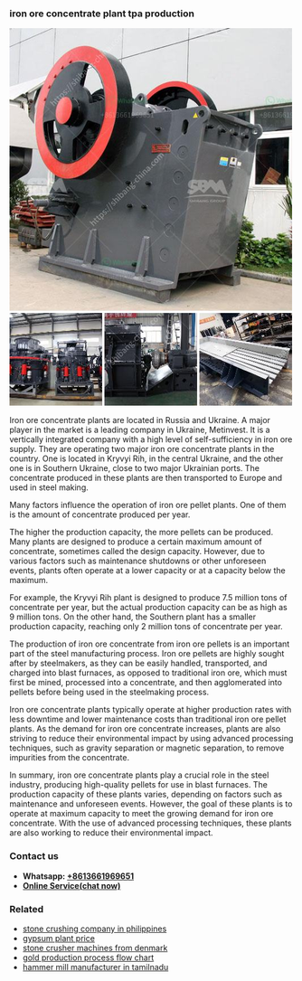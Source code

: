 <h3>iron ore concentrate plant tpa production</h3><img src='1708663242.jpg' alt=''><p>Iron ore concentrate plants are located in Russia and Ukraine. A major player in the market is a leading company in Ukraine, Metinvest. It is a vertically integrated company with a high level of self-sufficiency in iron ore supply. They are operating two major iron ore concentrate plants in the country. One is located in Kryvyi Rih, in the central Ukraine, and the other one is in Southern Ukraine, close to two major Ukrainian ports. The concentrate produced in these plants are then transported to Europe and used in steel making.</p><p>Many factors influence the operation of iron ore pellet plants. One of them is the amount of concentrate produced per year.</p><p>The higher the production capacity, the more pellets can be produced. Many plants are designed to produce a certain maximum amount of concentrate, sometimes called the design capacity. However, due to various factors such as maintenance shutdowns or other unforeseen events, plants often operate at a lower capacity or at a capacity below the maximum.</p><p>For example, the Kryvyi Rih plant is designed to produce 7.5 million tons of concentrate per year, but the actual production capacity can be as high as 9 million tons. On the other hand, the Southern plant has a smaller production capacity, reaching only 2 million tons of concentrate per year.</p><p>The production of iron ore concentrate from iron ore pellets is an important part of the steel manufacturing process. Iron ore pellets are highly sought after by steelmakers, as they can be easily handled, transported, and charged into blast furnaces, as opposed to traditional iron ore, which must first be mined, processed into a concentrate, and then agglomerated into pellets before being used in the steelmaking process.</p><p>Iron ore concentrate plants typically operate at higher production rates with less downtime and lower maintenance costs than traditional iron ore pellet plants. As the demand for iron ore concentrate increases, plants are also striving to reduce their environmental impact by using advanced processing techniques, such as gravity separation or magnetic separation, to remove impurities from the concentrate.</p><p>In summary, iron ore concentrate plants play a crucial role in the steel industry, producing high-quality pellets for use in blast furnaces. The production capacity of these plants varies, depending on factors such as maintenance and unforeseen events. However, the goal of these plants is to operate at maximum capacity to meet the growing demand for iron ore concentrate. With the use of advanced processing techniques, these plants are also working to reduce their environmental impact.</p><h3>Contact us</h3><ul><li><strong>Whatsapp:&nbsp;<a href="https://wa.me/8613661969651">+8613661969651</a></strong></li><li><a href="https://swt.shibang-china.com/?git&amp;zhl&amp;iron ore concentrate plant tpa production"><strong>Online Service(chat now)</strong></a></li></ul><h3>Related</h3><ul><li><a href='stone crushing company in philippines.md'>stone crushing company in philippines</a></li><li><a href='gypsum plant price.md'>gypsum plant price</a></li><li><a href='stone crusher machines from denmark.md'>stone crusher machines from denmark</a></li><li><a href='gold production process flow chart.md'>gold production process flow chart</a></li><li><a href='hammer mill manufacturer in tamilnadu.md'>hammer mill manufacturer in tamilnadu</a></li></ul>